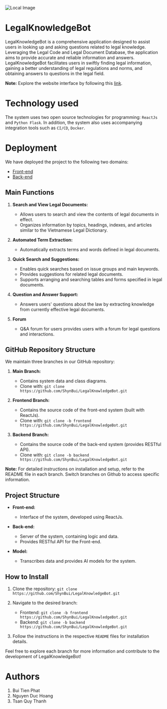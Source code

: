 ![Local Image]([ShynBui/LegalKnowledgeBot/raw/frontend/src/assets/banner.png](https://github.com/ShynBui/LegalKnowledgeBot/raw/frontend/src/assets/banner.png))

# LegalKnowledgeBot

LegalKnowledgeBot is a comprehensive application designed to assist users in looking up and asking questions related to legal knowledge. Leveraging the Legal Code and Legal Document Database, the application aims to provide accurate and reliable information and answers. LegalKnowledgeBot facilitates users in swiftly finding legal information, gaining a better understanding of legal regulations and norms, and obtaining answers to questions in the legal field.

**Note:** Explore the website interface by following this [link](https://hethongphapluatcodeheroes.netlify.app/).

# Technology used
The system uses two open source technologies for programming: ```ReactJs``` and ```Python Flask```. In addition, the system also uses accompanying integration tools such as ```CI/CD```, ```Docker```.
# Deployment
We have deployed the project to the following two domains:
- [Front-end](https://hethongphapluatcodeheroes.netlify.app/)
- [Back-end](https://phapluatcodeheroes.site)

## Main Functions

1. **Search and View Legal Documents:**
   - Allows users to search and view the contents of legal documents in effect.
   - Organizes information by topics, headings, indexes, and articles similar to the Vietnamese Legal Dictionary.

2. **Automated Term Extraction:**
   - Automatically extracts terms and words defined in legal documents.

3. **Quick Search and Suggestions:**
   - Enables quick searches based on issue groups and main keywords.
   - Provides suggestions for related legal documents.
   - Supports arranging and searching tables and forms specified in legal documents.

4. **Question and Answer Support:**
   - Answers users' questions about the law by extracting knowledge from currently effective legal documents.
     
5. **Forum**
   - Q&A forum for users provides users with a forum for legal questions and interactions.


## GitHub Repository Structure

We maintain three branches in our GitHub repository:

1. **Main Branch:**
   - Contains system data and class diagrams.
   - Clone with: `git clone https://github.com/ShynBui/LegalKnowledgeBot.git`

2. **Frontend Branch:**
   - Contains the source code of the front-end system (built with ReactJs).
   - Clone with: `git clone -b frontend https://github.com/ShynBui/LegalKnowledgeBot.git`

3. **Backend Branch:**
   - Contains the source code of the back-end system (provides RESTful API).
   - Clone with: `git clone -b backend https://github.com/ShynBui/LegalKnowledgeBot.git`

**Note:** For detailed instructions on installation and setup, refer to the README file in each branch. Switch branches on Github to access specific information.

## Project Structure

- **Front-end:**
  - Interface of the system, developed using ReactJs.

- **Back-end:**
  - Server of the system, containing logic and data.
  - Provides RESTful API for the Front-end.

- **Model:**
  - Transcribes data and provides AI models for the system.

## How to Install

1. Clone the repository: `git clone https://github.com/ShynBui/LegalKnowledgeBot.git`
2. Navigate to the desired branch:
   - Frontend: `git clone -b frontend https://github.com/ShynBui/LegalKnowledgeBot.git`
   - Backend: `git clone -b backend https://github.com/ShynBui/LegalKnowledgeBot.git`

3. Follow the instructions in the respective `README` files for installation details.

Feel free to explore each branch for more information and contribute to the development of LegalKnowledgeBot!

# Authors
1. Bui Tien Phat
2. Nguyen Duc Hoang
3. Tsan Quy Thanh
